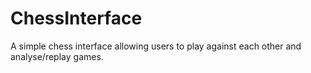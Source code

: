 ChessInterface
==============

A simple chess interface allowing users to play against each other and analyse/replay games.
